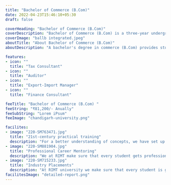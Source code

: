 ```yaml
--- 
title: "Bachelor of Commerce (B.Com)"
date: 2022-04-23T15:46:10+05:30
draft: false

coverHeading: "Bachelor of Commerce (B.Com)"
coverDescription: "Bachelor of Commerce (B.Com) is a three-year undergraduate program in business administration. B Com topics teach analytic skills, financial literacy, business acumen, business law, and taxation, among other things, with prepare thethe goal of preparing students for careers in banking, accounting, insurance, and finance."
coverImage: "ballb integrated.jpeg"
aboutTitle: "About Bachelor of Commerce (B.Com)"
aboutDescription: "A bachelor's degree in commerce (B.Com) provides students with a conceptual grasp of accounting, economics, business law, taxation, insurance, and management. It is a three-year undergraduate program in business administration. Chartered Accountancy (CA), Company Secretary (CS), Cost and Work Accountancy (CWA), and Insurance & Banking services are just some of the professional options available with a B.Com. A business background can help you set the groundwork for a successful career. The financial underpinnings of the organization are familiarised with a B.Com degree. A bachelor's degree in commerce also provides a good foundation in basic financial concepts."

features:
- icon: ""
  title: "Tax Consultant"
- icon: ""
  title: "Auditor"
- icon: ""
  title: "Export-Import Manager"
- icon: ""
  title: "Finance Consultant"

feeTitle: "Bachelor of Commerce (B.Com) "
feeString: "₹81,200/- Anually"
feeSubString: "Lorem iPsum"
feeImage: "chandigarh-university.png"

facilites:
- image: "220-SM763471.jpg"
  title: "21st-century practical training"
  description: "For a better understanding of concepts, we have set up advanced 21st-century tools equipped with advanced training methods so that students can learn every concept practically in a better way."
- image: "220-SM881904.jpg"
  title: "Professional Career Mentoring"
  description: "We at RIMT make sure that every student gets professional career mentoring from the industry experts to set career targets & for this we have created a career & placement cell too."
- image: "220-SM715233.jpg"
  title: "Industry Placements"
  description: "At RIMT university we make sure that every student is getting placed, each year more than 500 companies visit the campus of RIMT to hire our brightest of the talents"
facilitesImage: "detailed-report.png"
---
```



